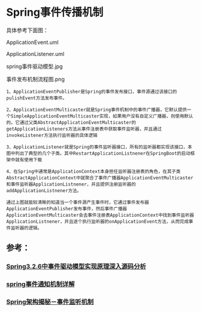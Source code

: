 # Spring事件传播机制

具体参考下面图：<p>
ApplicationEvent.uml<p>
ApplicationListener.uml<p>
spring事件驱动模型.jpg<p>
事件发布机制流程图.png
```
1、ApplicationEventPublisher是Spring的事件发布接口，事件源通过该接口的pulishEvent方法发布事件。

2、ApplicationEventMulticaster就是Spring事件机制中的事件广播器，它默认提供一个SimpleApplicationEventMulticaster实现，如果用户没有自定义广播器，则使用默认的。它通过父类AbstractApplicationEventMulticaster的getApplicationListeners方法从事件注册表中获取事件监听器，并且通过invokeListener方法执行监听器的具体逻辑

3、ApplicationListener就是Spring的事件监听器接口，所有的监听器都实现该接口，本图中列出了典型的几个子类。其中RestartApplicationListnener在SpringBoot的启动框架中就有使用下载

4、在Spring中通常是ApplicationContext本身担任监听器注册表的角色，在其子类AbstractApplicationContext中就聚合了事件广播器ApplicationEventMulticaster和事件监听器ApplicationListnener，并且提供注册监听器的addApplicationListnener方法。

通过上图就能较清晰的知道当一个事件源产生事件时，它通过事件发布器ApplicationEventPublisher发布事件，然后事件广播器ApplicationEventMulticaster会去事件注册表ApplicationContext中找到事件监听器ApplicationListnener，并且逐个执行监听器的onApplicationEvent方法，从而完成事件监听器的逻辑。

```

## 参考：
### [Spring3.2.6中事件驱动模型实现原理深入源码分析](https://blog.csdn.net/u011066648/article/details/50997222)
### [spring事件通知机制详解](https://www.cnblogs.com/zhangxiaoguang/p/spring-notification.html)
### [Spring架构揭秘－事件监听机制](http://blog.51cto.com/12035884/1846043)